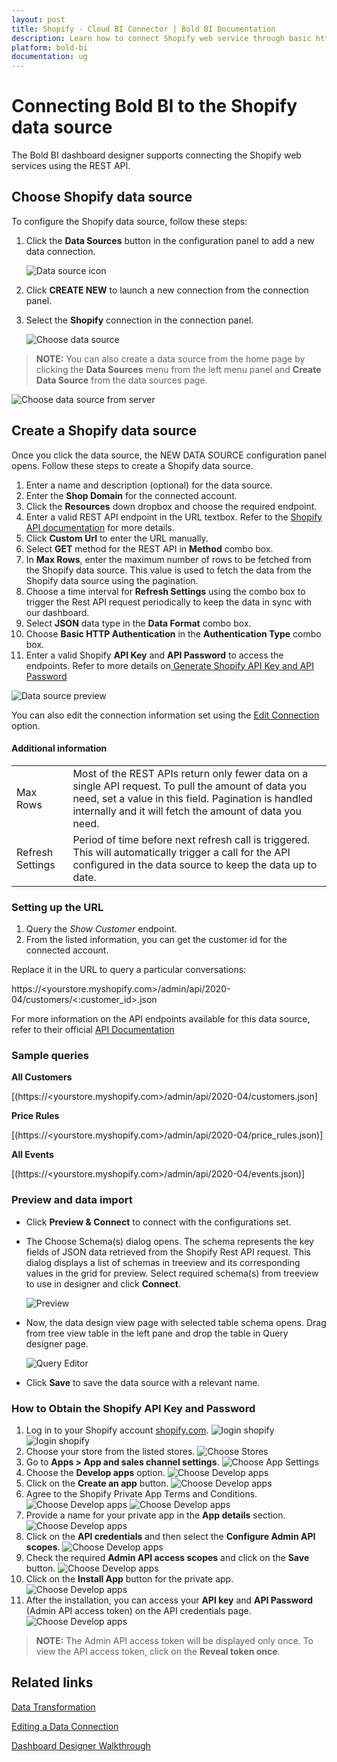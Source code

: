 ```yaml
---
layout: post
title: Shopify - Cloud BI Connector | Bold BI Documentation
description: Learn how to connect Shopify web service through basic http authentication with cloud-hosted Bold BI and create data source for widget configuration.
platform: bold-bi
documentation: ug
---
```


# Connecting Bold BI to the Shopify data source
The Bold BI dashboard designer supports connecting the Shopify web services using the REST API. 

## Choose Shopify data source
To configure the Shopify data source, follow these steps:
1. Click the **Data Sources** button in the configuration panel to add a new data connection.

   ![Data source icon](/static/assets/working-with-datasource/data-connectors/images/common/DataSourcesIcon.png)

2. Click **CREATE NEW** to launch a new connection from the connection panel.
3. Select the **Shopify** connection in the connection panel.

   ![Choose data source](/static/assets/working-with-datasource/data-connectors/images/Shopify/ChooseDS.png)

> **NOTE:** You can also create a data source from the home page by clicking the **Data Sources** menu from the left menu panel and **Create Data Source** from the data sources page.

   ![Choose data source from server](/static/assets/working-with-datasource/data-connectors/images/Shopify/ChooseDS_Server.png)

## Create a Shopify data source
Once you click the data source, the NEW DATA SOURCE configuration panel opens. Follow these steps to create a Shopify data source.
1. Enter a name and description (optional) for the data source.
2. Enter the **Shop Domain** for the connected account.
3. Click the **Resources** down dropbox and choose the required endpoint.
4. Enter a valid REST API endpoint in the URL textbox. Refer to the [Shopify API documentation](https://shopify.dev/docs/admin-api/rest/reference) for more details.
5. Click **Custom Url** to enter the URL manually.
6. Select **GET** method for the REST API in **Method** combo box.
7. In **Max Rows**, enter the maximum number of rows to be fetched from the Shopify data source. This value is used to fetch the data from the Shopify data source using the pagination.
8. Choose a time interval for **Refresh Settings** using the combo box to trigger the Rest API request periodically to keep the data in sync with our dashboard.  
9. Select **JSON** data type in the **Data Format** combo box.
10. Choose **Basic HTTP Authentication** in the **Authentication Type** combo box.
11. Enter a valid Shopify **API Key** and **API Password** to access the endpoints. Refer to more details on<a href ="#GenerateAPIKey"> Generate Shopify API Key and API Password</a>

![Data source preview](/static/assets/working-with-datasource/data-connectors/images/Shopify/DataSourcesView.png)

You can also edit the connection information set using the [Edit Connection](/working-with-data-source/editing-a-data-connection/) option.

#### Additional information
<table width="600">
<tr>
<td>
Max Rows
</td>
<td>
Most of the REST APIs return only fewer data on a single API request. To pull the amount of data you need, set a value in this field.  
Pagination is handled internally and it will fetch the amount of data you need.
</td>
</tr>
<tr>
<td>
Refresh Settings
</td>
<td>
Period of time before next refresh call is triggered. This will automatically trigger a call for the API configured in the data source to keep the data up to date.
</td>
</tr>
</table>

### Setting up the URL

1. Query the <i>Show Customer</i> endpoint.
2. From the listed information, you can get the customer id for the connected account.

Replace it in the URL to query a particular conversations:

https://<yourstore.myshopify.com>/admin/api/2020-04/customers/<:customer_id>.json

For more information on the API endpoints available for this data source, refer to their official [API Documentation](https://shopify.dev/docs/admin-api/rest/reference)

### Sample queries

**All Customers**

[(https://<yourstore.myshopify.com>/admin/api/2020-04/customers.json]

**Price Rules**

[(https://<yourstore.myshopify.com>/admin/api/2020-04/price_rules.json)]

**All Events**

[(https://<yourstore.myshopify.com>/admin/api/2020-04/events.json)]


### Preview and data import
* Click **Preview & Connect** to connect with the configurations set.
* The Choose Schema(s) dialog opens. The schema represents the key fields of JSON data retrieved from the Shopify Rest API request. This dialog displays a list of schemas in treeview and its corresponding values in the grid for preview. Select required schema(s) from treeview to use in designer and click **Connect**.

   ![Preview](/static/assets/working-with-datasource/data-connectors/images/common/Preview.png)

* Now, the data design view page with selected table schema opens. Drag from tree view table in the left pane and drop the table in Query designer page.

   ![Query Editor](/static/assets/working-with-datasource/data-connectors/images/common/QueryEditor.png)

* Click **Save** to save the data source with a relevant name.

<p id="GenerateAPIKey"></a>

### How to Obtain the Shopify API Key and Password

1. Log in to your Shopify account [shopify.com](https://accounts.shopify.com/store-login).
   ![login shopify](/static/assets/working-with-datasource/data-connectors/images/Shopify/login.png)
   ![login shopify](/static/assets/working-with-datasource/data-connectors/images/Shopify/password.png)
2. Choose your store from the listed stores.
   ![Choose Stores](/static/assets/working-with-datasource/data-connectors/images/Shopify/Choose_Stores.png)
3. Go to **Apps > App and sales channel settings**.
   ![Choose App Settings](/static/assets/working-with-datasource/data-connectors/images/Shopify/App_Settings.png)
4. Choose the **Develop apps** option.
   ![Choose Develop apps](/static/assets/working-with-datasource/data-connectors/images/Shopify/Develop_Apps.png)
5. Click on the **Create an app** button.
   ![Choose Develop apps](/static/assets/working-with-datasource/data-connectors/images/Shopify/create_app.png)
6. Agree to the Shopify Private App Terms and Conditions.
   ![Choose Develop apps](/static/assets/working-with-datasource/data-connectors/images/Shopify/allow.png)
   ![Choose Develop apps](/static/assets/working-with-datasource/data-connectors/images/Shopify/allowstep.png)
7. Provide a name for your private app in the **App details** section.
   ![Choose Develop apps](/static/assets/working-with-datasource/data-connectors/images/Shopify/create_appName.png)
8. Click on the **API credentials** and then select the **Configure Admin API scopes**.
   ![Choose Develop apps](/static/assets/working-with-datasource/data-connectors/images/Shopify/admin_conig.png)
9. Check the required **Admin API access scopes** and click on the **Save** button.
   ![Choose Develop apps](/static/assets/working-with-datasource/data-connectors/images/Shopify/save_admin.png)
10. Click on the **Install App** button for the private app.
   ![Choose Develop apps](/static/assets/working-with-datasource/data-connectors/images/Shopify/install_app.png)
11. After the installation, you can access your **API key** and **API Password** (Admin API access token) on the API credentials page.
   ![Choose Develop apps](/static/assets/working-with-datasource/data-connectors/images/Shopify/apikey.png)

> **NOTE:** The Admin API access token will be displayed only once. To view the API access token, click on the **Reveal token once**.

## Related links
[Data Transformation](/working-with-data-source/transforming-data/joining-table/)

[Editing a Data Connection](/working-with-data-source/editing-a-data-connection/)   

[Dashboard Designer Walkthrough](/getting-started/creating-dashboard/)
